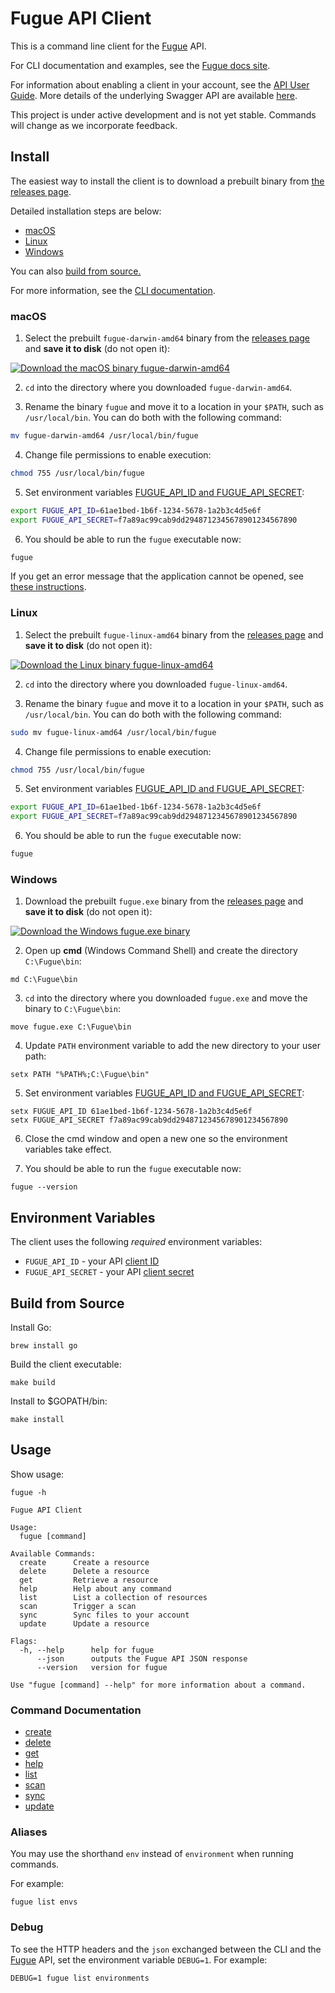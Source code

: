 # Fugue API Client

This is a command line client for the [Fugue](https://riskmanager.fugue.co/) API.

For CLI documentation and examples, see the [Fugue docs site](https://docs.fugue.co/cli.html).

For information about enabling a client in your account, see
the [API User Guide](https://docs.fugue.co/api.html). More details of the underlying Swagger API are available
[here](https://docs.fugue.co/_static/swagger.html).

This project is under active development and is not yet stable. Commands will
change as we incorporate feedback.

## Install

The easiest way to install the client is to download a prebuilt binary
from [the releases page](https://github.com/fugue/fugue-client/releases).

Detailed installation steps are below:

- [macOS](#macos)
- [Linux](#linux)
- [Windows](#windows)

You can also [build from source.](#build-from-source)

For more information, see the [CLI documentation](https://docs.fugue.co/cli.html#installation).

### macOS

1. Select the prebuilt `fugue-darwin-amd64` binary from the [releases page](https://github.com/fugue/fugue-client/releases) and **save it to disk** (do not open it):

[![Download the macOS binary fugue-darwin-amd64](docs/fugue-client-download-mac-1.png)](https://github.com/fugue/fugue-client/releases)

2. `cd` into the directory where you downloaded `fugue-darwin-amd64`.

3. Rename the binary `fugue` and move it to a location in your `$PATH`, such as `/usr/local/bin`. You can do both with the following command:

```bash
mv fugue-darwin-amd64 /usr/local/bin/fugue
```

4. Change file permissions to enable execution:

```bash
chmod 755 /usr/local/bin/fugue
```

5. Set environment variables [FUGUE_API_ID and FUGUE_API_SECRET](https://docs.fugue.co/api.html#api-client-id-secret):

```bash
export FUGUE_API_ID=61ae1bed-1b6f-1234-5678-1a2b3c4d5e6f
export FUGUE_API_SECRET=f7a89ac99cab9dd2948712345678901234567890
```

6. You should be able to run the `fugue` executable now:

```bash
fugue
```

If you get an error message that the application cannot be opened, see [these instructions](https://docs.fugue.co/cli.html#cli-install-error).

### Linux

1. Select the prebuilt `fugue-linux-amd64` binary from the [releases page](https://github.com/fugue/fugue-client/releases) and **save it to disk** (do not open it):

[![Download the Linux binary fugue-linux-amd64](docs/fugue-client-download-linux-1.png)](https://github.com/fugue/fugue-client/releases)

2. `cd` into the directory where you downloaded `fugue-linux-amd64`.

3. Rename the binary `fugue` and move it to a location in your `$PATH`, such as `/usr/local/bin`. You can do both with the following command:

```bash
sudo mv fugue-linux-amd64 /usr/local/bin/fugue
```

4. Change file permissions to enable execution:

```bash
chmod 755 /usr/local/bin/fugue
```

5. Set environment variables [FUGUE_API_ID and FUGUE_API_SECRET](https://docs.fugue.co/api.html#api-client-id-secret):

```bash
export FUGUE_API_ID=61ae1bed-1b6f-1234-5678-1a2b3c4d5e6f
export FUGUE_API_SECRET=f7a89ac99cab9dd2948712345678901234567890
```

6. You should be able to run the `fugue` executable now:

```bash
fugue
```

### Windows

1. Download the prebuilt `fugue.exe` binary from the [releases page](https://github.com/fugue/fugue-client/releases) and **save it to disk** (do not open it):

[![Download the Windows fugue.exe binary](docs/fugue-client-download-windows-1.png)](https://github.com/fugue/fugue-client/releases)

2. Open up **cmd** (Windows Command Shell) and create the directory `C:\Fugue\bin`:

```
md C:\Fugue\bin
```

3. `cd` into the directory where you downloaded `fugue.exe` and move the binary to `C:\Fugue\bin`:

```
move fugue.exe C:\Fugue\bin
```

4. Update `PATH` environment variable to add the new directory to your user path:

```
setx PATH "%PATH%;C:\Fugue\bin"
```

5. Set environment variables [FUGUE_API_ID and FUGUE_API_SECRET](https://docs.fugue.co/api.html#api-client-id-secret):

```
setx FUGUE_API_ID 61ae1bed-1b6f-1234-5678-1a2b3c4d5e6f
setx FUGUE_API_SECRET f7a89ac99cab9dd2948712345678901234567890
```

6. Close the cmd window and open a new one so the environment variables take effect.

7. You should be able to run the `fugue` executable now:

```
fugue --version
```

## Environment Variables

The client uses the following _required_ environment variables:

- `FUGUE_API_ID` - your API [client ID](https://docs.fugue.co/api.html#api-client-id-secret)
- `FUGUE_API_SECRET` - your API [client secret](https://docs.fugue.co/api.html#api-client-id-secret)

## Build from Source

Install Go:

```
brew install go
```

Build the client executable:

```
make build
```

Install to \$GOPATH/bin:

```
make install
```

## Usage

Show usage:

```
fugue -h
```

```
Fugue API Client

Usage:
  fugue [command]

Available Commands:
  create      Create a resource
  delete      Delete a resource
  get         Retrieve a resource
  help        Help about any command
  list        List a collection of resources
  scan        Trigger a scan
  sync        Sync files to your account
  update      Update a resource

Flags:
  -h, --help      help for fugue
      --json      outputs the Fugue API JSON response
      --version   version for fugue

Use "fugue [command] --help" for more information about a command.
```

### Command Documentation

- [create](https://docs.fugue.co/cli-create.html)
- [delete](https://docs.fugue.co/cli-delete.html)
- [get](https://docs.fugue.co/cli-get.html)
- [help](https://docs.fugue.co/cli-help.html)
- [list](https://docs.fugue.co/cli-list.html)
- [scan](https://docs.fugue.co/cli-scan.html)
- [sync](https://docs.fugue.co/cli-sync.html)
- [update](https://docs.fugue.co/cli-update.html)

### Aliases

You may use the shorthand `env` instead of `environment` when running commands.

For example:

```
fugue list envs
```

### Debug

To see the HTTP headers and the `json` exchanged between the CLI and the [Fugue](https://riskmanager.fugue.co/) API, set the environment variable `DEBUG=1`. For example:

```
DEBUG=1 fugue list environments
```
